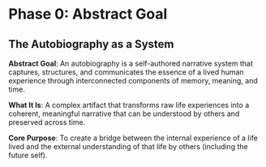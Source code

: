 # Phase 0: Abstract Goal

## The Autobiography as a System

**Abstract Goal**: An autobiography is a self-authored narrative system that captures, structures, and communicates the essence of a lived human experience through interconnected components of memory, meaning, and time.

**What It Is**: A complex artifact that transforms raw life experiences into a coherent, meaningful narrative that can be understood by others and preserved across time.

**Core Purpose**: To create a bridge between the internal experience of a life lived and the external understanding of that life by others (including the future self).
